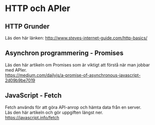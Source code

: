 # HTTP och APIer

## HTTP Grunder
Läs den här länken: <http://www.steves-internet-guide.com/http-basics/>

## Asynchron programmering - Promises
Läs den här artikeln om Promises som är viktigt att förstå när man jobbar med APIer.<br>
<https://medium.com/dailyjs/a-promise-of-asynchronous-javascript-2d09b9be7019>

## JavaScript - Fetch
Fetch används för att göra API-anrop och hämta data från en server.<br>
Läs den här artikeln och gör uppgiften längst ner.<br>
<https://javascript.info/fetch>
